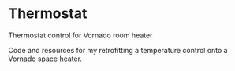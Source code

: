 # Thermostat
Thermostat control for Vornado room heater

Code and resources for my retrofitting a temperature control onto a Vornado space heater.